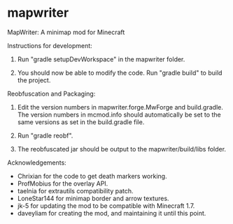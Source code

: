 mapwriter
=========

MapWriter: A minimap mod for Minecraft


Instructions for development:

1) Run "gradle setupDevWorkspace" in the mapwriter folder.

2) You should now be able to modify the code. Run "gradle build" to build the project.

Reobfuscation and Packaging:

1) Edit the version numbers in mapwriter.forge.MwForge and build.gradle.
   The version numbers in mcmod.info should automatically be set to the same
   versions as set in the build.gradle file.

2) Run "gradle reobf".

3) The reobfuscated jar should be output to the mapwriter/build/libs folder.

Acknowledgements:

* Chrixian for the code to get death markers working.
* ProfMobius for the overlay API.
* taelnia for extrautils compatibility patch.
* LoneStar144 for minimap border and arrow textures.
* jk-5 for updating the mod to be compatible with Minecraft 1.7.
* daveyliam for creating the mod, and maintaining it until this point.
